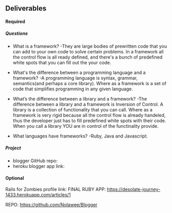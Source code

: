 ## Deliverables
#### Required
##### Questions
- What is a framework?
-They are large bodies of prewritten code that you can add to your own code to solve certain problems. In a framework all the control flow is all ready defined, and there's a bunch of predefined white spots that you can fill out the your code.
 
- What's the difference between a programming language and a framework?
-A programming language is syntax, grammar, semantics(and perhaps a core library). Where as a framework is a set of code that simplifies programming in any given language. 

- What’s the difference between a library and a framework?
-The difference between a library and a framework is Inversion of Control. A library is a collection of functionality that you can call. Where as a framework is very rigid because all the control flow is already handeled, thus the developer just has to fill predefined white spots with their code. When you call a library YOU are in control of the functinality provide. 

- What languages have frameworks?
-Ruby, Java and Javascript.
##### Project
- blogger GitHub repo: 
- heroku blogger app link:

#### Optional
Rails for Zombies profile link:
FINAL RUBY APP: https://desolate-journey-1433.herokuapp.com/articles/1

REPO: https://github.com/Nolawee/Blogger
